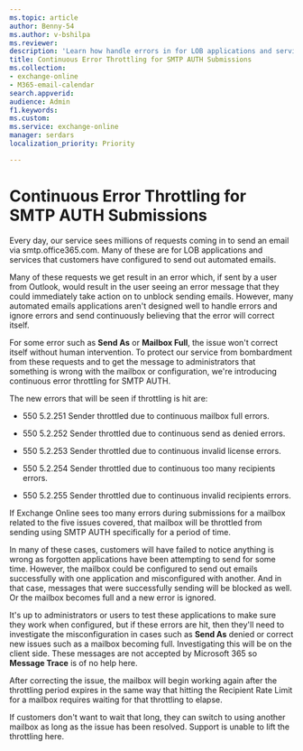 ```yaml
---
ms.topic: article
author: Benny-54
ms.author: v-bshilpa
ms.reviewer: 
description: 'Learn how handle errors in for LOB applications and services that customers have configured to send out automated emails.'
title: Continuous Error Throttling for SMTP AUTH Submissions 
ms.collection: 
- exchange-online
- M365-email-calendar
search.appverid:
audience: Admin
f1.keywords:
ms.custom: 
ms.service: exchange-online
manager: serdars
localization_priority: Priority

---
```


# Continuous Error Throttling for SMTP AUTH Submissions 

Every day, our service sees millions of requests coming in to send an email via smtp.office365.com. Many of these are for LOB applications and services that customers have configured to send out automated emails.  

Many of these requests we get result in an error which, if sent by a user from Outlook, would result in the user seeing an error message that they could immediately take action on to unblock sending emails. However, many automated emails applications aren't designed well to handle errors and ignore errors and send continuously believing that the error will correct itself. 

For some error such as **Send As** or **Mailbox Full**, the issue won't correct itself without human intervention. To protect our service from bombardment from these requests and to get the message to administrators that something is wrong with the mailbox or configuration, we're introducing continuous error throttling for SMTP AUTH.

The new errors that will be seen if throttling is hit are:

 - 550 5.2.251 Sender throttled due to continuous mailbox full errors.

 - 550 5.2.252 Sender throttled due to continuous send as denied errors.

 - 550 5.2.253 Sender throttled due to continuous invalid license errors.

 - 550 5.2.254 Sender throttled due to continuous too many recipients errors.

 - 550 5.2.255 Sender throttled due to continuous invalid recipients errors.

If Exchange Online sees too many errors during submissions for a mailbox related to the five issues covered, that mailbox will be throttled from sending using SMTP AUTH specifically for a period of time.  

In many of these cases, customers will have failed to notice anything is wrong as forgotten applications have been attempting to send for some time. However, the mailbox could be configured to send out emails successfully with one application and misconfigured with another. And in that case, messages that were successfully sending will be blocked as well. Or the mailbox becomes full and a new error is ignored.

It's up to administrators or users to test these applications to make sure they work when configured, but if these errors are hit, then they'll need to investigate the misconfiguration in cases such as **Send As** denied or correct new issues such as a mailbox becoming full. Investigating this will be on the client side. These messages are not accepted by Microsoft 365 so **Message Trace** is of no help here.  

After correcting the issue, the mailbox will begin working again after the throttling period expires in the same way that hitting the Recipient Rate Limit for a mailbox requires waiting for that throttling to elapse.

If customers don't want to wait that long, they can switch to using another mailbox as long as the issue has been resolved. Support is unable to lift the throttling here.  


